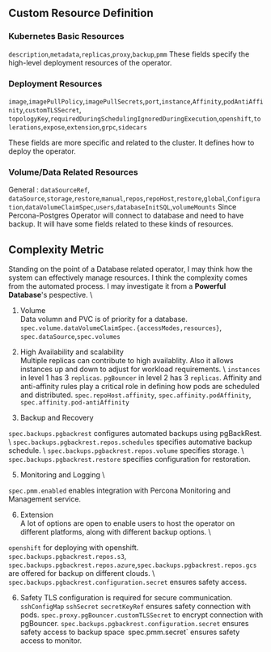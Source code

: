 ## Custom Resource Definition

### Kubernetes Basic Resources
`description`,`metadata`,`replicas`,`proxy`,`backup`,`pmm`
These fields specify the high-level deployment resources of the operator.

### Deployment Resources
`image`,`imagePullPolicy`,`imagePullSecrets`,`port`,`instance`,`Affinity`,`podAntiAffinity`,`customTLSSecret`,
`topologyKey`,`requiredDuringSchedulingIgnoredDuringExecution`,`openshift`,`tolerations`,`expose`,`extension`,`grpc`,`sidecars`


These fields are more specific and related to the cluster. It defines how to deploy the operator.

### Volume/Data Related Resources
General : `dataSourceRef`,` dataSource`,`storage`,`restore`,`manual`,`repos`,`repoHost`,`restore`,`global`,`Configuration`,`dataVolumeClaimSpec`,`users`,`databaseInitSQL`,`volumeMounts`
Since Percona-Postgres Operator will connect to database and need to have backup. It will have some fields related to these kinds of resources.

## Complexity Metric
Standing on the point of a Database related operator, I may think how the system can effectively manage resources. I think the complexity comes from the automated process. I may investigate it from a **Powerful Database**'s pespective. \

1. Volume \
Data volumn and PVC is of priority for a database.
`spec.volume.dataVolumeClaimSpec.{accessModes,resources}`, `spec.dataSource`,`spec.volumes` 

2. High Availability and scalability \
Multiple replicas can contribute to high availablity. Also it allows instances up and down to adjust for workload requirements. \ 
`instances` in level 1 has 3 `replicas`.
`pgBouncer` in level 2 has 3 `replicas`. 
Affinity and anti-affinity rules play a critical role in defining how pods are scheduled and distributed.
`spec.repoHost.affinity`, `spec.affinity.podAffinity`, `spec.affinity.pod-antiAffinity`

3. Backup and Recovery
   
`spec.backups.pgbackrest` configures automated backups using pgBackRest. \ 
`spec.backups.pgbackrest.repos.schedules` specifies automative backup schedule. \ 
`spec.backups.pgbackrest.repos.volume` specifies storage. \ 
`spec.backups.pgbackrest.restore` specifies configuration for restoration.

5. Monitoring and Logging \

`spec.pmm.enabled` enables integration with Percona Monitoring and Management service.

6. Extension \
A lot of options are open to enable users to host the operator on different platforms, along with different backup options. \

`openshift` for deploying with openshift. \
`spec.backups.pgbackrest.repos.s3`, `spec.backups.pgbackrest.repos.azure`,`spec.backups.pgbackrest.repos.gcs` are offered for backup on different clouds. \ 
`spec.backups.pgbackrest.configuration.secret` ensures safety access.

6. Safety
TLS configuration is required for secure communication.
`sshConfigMap` `sshSecret` `secretKeyRef` ensures safety connection with pods.
`spec.proxy.pgBouncer.customTLSSecret` to encrypt connection with pgBouncer.
`spec.backups.pgbackrest.configuration.secret` ensures safety access to backup space`
`spec.pmm.secret` ensures safety access to monitor.
